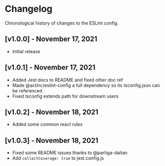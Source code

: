 # Changelog

Chronological history of changes to the ESLint config.

## [v1.0.0] - November 17, 2021

* Initial release

## [v1.0.1] - November 17, 2021

* Added Jest docs to README and fixed other doc ref
* Made @actinc/eslint-config a full dependency so its tsconfig.json can be referenced
* Fixed tsconfig extends path for downstream users

## [v1.0.2] - November 18, 2021

* Added some common react rules

## [v1.0.3] - November 18, 2021

* Fixed some README issues thanks to @partiga-daitan
* Add `collectCoverage: true` to jest.config.js
